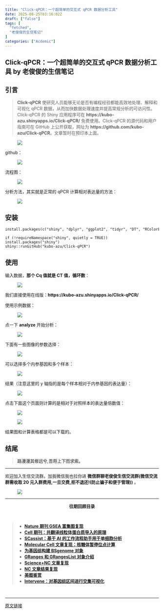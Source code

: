 ```yaml
---
title: "Click-qPCR：一个超简单的交互式 qPCR 数据分析工具"
date: 2025-08-25T03:16:02Z
draft: ["false"]
tags: [
  "fetched",
  "老俊俊的生信笔记"
]
categories: ["Acdemic"]
---
```

Click-qPCR：一个超简单的交互式 qPCR 数据分析工具 by 老俊俊的生信笔记
------
<div><section data-tool="mdnice编辑器" data-website="https://www.mdnice.com" data-pm-slice="0 0 []"><section nodeleaf=""><mp-common-profile data-pluginname="mpprofile" data-nickname="老俊俊的生信笔记" data-alias="JunJunLab" data-from="0" data-headimg="http://mmbiz.qpic.cn/sz_mmbiz_png/G5jjcE4usezgsqIGqjITSMggCTSoViaYeoKe2xoZr1IIvNJoztibQxibYHLDDoiabwAc6Ggws3Tvdo8EPss2nLgaVQ/0?wx_fmt=png" data-signature="老俊俊的生信技能和知识分享,我不是巨人,但你可以站在我的肩膀上更进一步!" data-id="MzkyMTI1MTYxNA==" data-is_biz_ban="0" data-service_type="1" data-verify_status="1"></mp-common-profile></section><section nodeleaf=""><mp-common-clmusic data-pluginname="insertaudio" type="1" music_name="身骑白马" albumurl="http://wx.y.gtimg.cn/music/photo_new/T002R500x500M000000cchEp2CGNEf_3.jpg" singer="徐佳莹" count="0" is_vip="1" duration="313000" music_source="1" listenid="78238783060638817"></mp-common-clmusic></section><h2 data-tool="mdnice编辑器"><span></span><span><span leaf="">引言</span></span><span></span></h2><blockquote><span></span><p><strong><span leaf="">Click-qPCR</span></strong><span leaf=""> 使研究人员能够无论是否有编程经验都能高效地处理、解释和可视化 qPCR 数据，从而加快数据处理速度并提高常规分析的可访问性。 Click-qPCR 的 Shiny 应用程序可在 </span><strong><span leaf="">https://kubo-azu.shinyapps.io/Click-qPCR/</span></strong><span leaf=""> 免费使用。Click-qPCR 的源代码和用户指南可在 GitHub 上公开获取，网址为 </span><strong><span leaf="">https://github.com/kubo-azu/Click-qPCR</span></strong><span leaf="">。文章暂时在预印本上面。</span></p></blockquote><figure data-tool="mdnice编辑器"><span leaf=""><img data-imgfileid="100035653" data-src="https://mmbiz.qpic.cn/sz_mmbiz_png/G5jjcE4usex6k8Mb6Rff60Zztvw0icg7SMf7MOaTfpT1yyzKFw0wJmkSRNhicrwC2icWTmVEFsFr7VrW0HsXF6Cyw/640?wx_fmt=png&amp;from=appmsg" data-type="png" src="https://mmbiz.qpic.cn/sz_mmbiz_png/G5jjcE4usex6k8Mb6Rff60Zztvw0icg7SMf7MOaTfpT1yyzKFw0wJmkSRNhicrwC2icWTmVEFsFr7VrW0HsXF6Cyw/640?wx_fmt=png&amp;from=appmsg"></span></figure><p data-tool="mdnice编辑器"><span leaf="">github：</span></p><figure data-tool="mdnice编辑器"><span leaf=""><img data-imgfileid="100035651" data-src="https://mmbiz.qpic.cn/sz_mmbiz_png/G5jjcE4usex6k8Mb6Rff60Zztvw0icg7SbmKwFrQLqhPtNhO6ZRAhZX5zoaOJuuG6rMxATMmib2AYrzldPsm6M5A/640?wx_fmt=png&amp;from=appmsg" data-type="png" src="https://mmbiz.qpic.cn/sz_mmbiz_png/G5jjcE4usex6k8Mb6Rff60Zztvw0icg7SbmKwFrQLqhPtNhO6ZRAhZX5zoaOJuuG6rMxATMmib2AYrzldPsm6M5A/640?wx_fmt=png&amp;from=appmsg"></span></figure><p data-tool="mdnice编辑器"><span leaf="">流程图：</span></p><figure data-tool="mdnice编辑器"><span leaf=""><img data-imgfileid="100035652" data-src="https://mmbiz.qpic.cn/sz_mmbiz_png/G5jjcE4usex6k8Mb6Rff60Zztvw0icg7StZ4DEYBM9IenWCmdicrdxtt5lovAVnV8BIFz834UdiaTs3SDJh36VFuw/640?wx_fmt=png&amp;from=appmsg" data-type="png" src="https://mmbiz.qpic.cn/sz_mmbiz_png/G5jjcE4usex6k8Mb6Rff60Zztvw0icg7StZ4DEYBM9IenWCmdicrdxtt5lovAVnV8BIFz834UdiaTs3SDJh36VFuw/640?wx_fmt=png&amp;from=appmsg"></span></figure><p data-tool="mdnice编辑器"><span leaf="">分析方法，其实就是正常的 qPCR 计算相对表达量的方法：</span></p><figure data-tool="mdnice编辑器"><span leaf=""><img data-imgfileid="100035650" data-src="https://mmbiz.qpic.cn/sz_mmbiz_png/G5jjcE4usex6k8Mb6Rff60Zztvw0icg7Suds1nFtyFnicKg4XVJ0KDGp69MJS8utuK1aqo14GDMaphe3sQWIv0pg/640?wx_fmt=png&amp;from=appmsg" data-type="png" src="https://mmbiz.qpic.cn/sz_mmbiz_png/G5jjcE4usex6k8Mb6Rff60Zztvw0icg7Suds1nFtyFnicKg4XVJ0KDGp69MJS8utuK1aqo14GDMaphe3sQWIv0pg/640?wx_fmt=png&amp;from=appmsg"></span></figure><h2 data-tool="mdnice编辑器"><span></span><span><span leaf="">安装</span></span><span></span></h2><pre data-tool="mdnice编辑器"><span data-cacheurl="" data-remoteid=""></span><code><span leaf="">install.packages(c(</span><span><span leaf="">"shiny"</span></span><span leaf="">, </span><span><span leaf="">"dplyr"</span></span><span leaf="">, </span><span><span leaf="">"ggplot2"</span></span><span leaf="">, </span><span><span leaf="">"tidyr"</span></span><span leaf="">, </span><span><span leaf="">"DT"</span></span><span leaf="">, </span><span><span leaf="">"RColorBrewer"</span></span><span leaf="">, </span><span><span leaf="">"fontawesome"</span></span><span leaf="">, </span><span><span leaf="">"multcomp"</span></span><span leaf="">))</span><br><br><span><span leaf="">if</span></span><span leaf=""> (!requireNamespace(</span><span><span leaf="">"shiny"</span></span><span leaf="">, quietly = TRUE)) install.packages(</span><span><span leaf="">"shiny"</span></span><span leaf="">)</span><br><span leaf="">shiny::runGitHub(</span><span><span leaf="">"kubo-azu/Click-qPCR"</span></span><span leaf="">)</span><br></code></pre><h2 data-tool="mdnice编辑器"><span></span><span><span leaf="">使用</span></span><span></span></h2><p data-tool="mdnice编辑器"><span leaf="">输入数据，</span><strong><span leaf="">那个 Cq 值就是 CT 值，循环数</span></strong><span leaf="">：</span></p><figure data-tool="mdnice编辑器"><span leaf=""><img data-imgfileid="100035654" data-src="https://mmbiz.qpic.cn/sz_mmbiz_png/G5jjcE4usex6k8Mb6Rff60Zztvw0icg7SQqZ7xxYbZmKC6soaXUG04NkG6TsvJY5a6mh6iaSEkOYmKria1HQZft6w/640?wx_fmt=png&amp;from=appmsg" data-type="png" src="https://mmbiz.qpic.cn/sz_mmbiz_png/G5jjcE4usex6k8Mb6Rff60Zztvw0icg7SQqZ7xxYbZmKC6soaXUG04NkG6TsvJY5a6mh6iaSEkOYmKria1HQZft6w/640?wx_fmt=png&amp;from=appmsg"></span></figure><p data-tool="mdnice编辑器"><span leaf="">我们直接使用在线版：</span><strong><span leaf="">https://kubo-azu.shinyapps.io/Click-qPCR/</span></strong></p><p data-tool="mdnice编辑器"><span leaf="">使用示例数据：</span></p><figure data-tool="mdnice编辑器"><span leaf=""><img data-imgfileid="100035658" data-src="https://mmbiz.qpic.cn/sz_mmbiz_png/G5jjcE4usex6k8Mb6Rff60Zztvw0icg7S7VwvicNlfhKicSl0g9PlR5bxfh9Jhjf4ibmedoHNXWCqcZIcjBtIXY1AA/640?wx_fmt=png&amp;from=appmsg" data-type="png" src="https://mmbiz.qpic.cn/sz_mmbiz_png/G5jjcE4usex6k8Mb6Rff60Zztvw0icg7S7VwvicNlfhKicSl0g9PlR5bxfh9Jhjf4ibmedoHNXWCqcZIcjBtIXY1AA/640?wx_fmt=png&amp;from=appmsg"></span></figure><p data-tool="mdnice编辑器"><span leaf="">点一下 </span><strong><span leaf="">analyze</span></strong><span leaf=""> 开始分析：</span></p><figure data-tool="mdnice编辑器"><span leaf=""><img data-imgfileid="100035656" data-src="https://mmbiz.qpic.cn/sz_mmbiz_png/G5jjcE4usex6k8Mb6Rff60Zztvw0icg7SkbuklGiaBrfMXMZyVwVichc029zcRXbCETicvXnsJZWch0tBVntLaGA0Q/640?wx_fmt=png&amp;from=appmsg" data-type="png" src="https://mmbiz.qpic.cn/sz_mmbiz_png/G5jjcE4usex6k8Mb6Rff60Zztvw0icg7SkbuklGiaBrfMXMZyVwVichc029zcRXbCETicvXnsJZWch0tBVntLaGA0Q/640?wx_fmt=png&amp;from=appmsg"></span></figure><p data-tool="mdnice编辑器"><span leaf="">下面有一些图像的参数选择：</span></p><figure data-tool="mdnice编辑器"><span leaf=""><img data-imgfileid="100035655" data-src="https://mmbiz.qpic.cn/sz_mmbiz_png/G5jjcE4usex6k8Mb6Rff60Zztvw0icg7SytNdCDfdvzmYeDq3vR9icyUYvAzTRq8fh9fQ90kkZ8icIMB9zAsqPiagA/640?wx_fmt=png&amp;from=appmsg" data-type="png" src="https://mmbiz.qpic.cn/sz_mmbiz_png/G5jjcE4usex6k8Mb6Rff60Zztvw0icg7SytNdCDfdvzmYeDq3vR9icyUYvAzTRq8fh9fQ90kkZ8icIMB9zAsqPiagA/640?wx_fmt=png&amp;from=appmsg"></span></figure><p data-tool="mdnice编辑器"><span leaf="">可以选择多个内参基因和多个样本：</span></p><figure data-tool="mdnice编辑器"><span leaf=""><img data-imgfileid="100035659" data-src="https://mmbiz.qpic.cn/sz_mmbiz_png/G5jjcE4usex6k8Mb6Rff60Zztvw0icg7SibCKEyia1D6cy7ibjxibeYbBvUGmY9BMMZ872xHm6jgdR6UXaHNeMQ9HDA/640?wx_fmt=png&amp;from=appmsg" data-type="png" src="https://mmbiz.qpic.cn/sz_mmbiz_png/G5jjcE4usex6k8Mb6Rff60Zztvw0icg7SibCKEyia1D6cy7ibjxibeYbBvUGmY9BMMZ872xHm6jgdR6UXaHNeMQ9HDA/640?wx_fmt=png&amp;from=appmsg"></span></figure><p data-tool="mdnice编辑器"><span leaf="">结果（注意这里的 y 轴指的是每个样本相对于内参基因的表达量）：</span></p><figure data-tool="mdnice编辑器"><span leaf=""><img data-imgfileid="100035657" data-src="https://mmbiz.qpic.cn/sz_mmbiz_png/G5jjcE4usex6k8Mb6Rff60Zztvw0icg7S4ys7RfZj5qv0TZIyFGOGH04XIC2vX58b09HjMfuC7EhDsb3GXtItLQ/640?wx_fmt=png&amp;from=appmsg" data-type="png" src="https://mmbiz.qpic.cn/sz_mmbiz_png/G5jjcE4usex6k8Mb6Rff60Zztvw0icg7S4ys7RfZj5qv0TZIyFGOGH04XIC2vX58b09HjMfuC7EhDsb3GXtItLQ/640?wx_fmt=png&amp;from=appmsg"></span></figure><p data-tool="mdnice编辑器"><span leaf="">点击下面这个页面则计算的是相对于对照样本的表达量倍数值：</span></p><figure data-tool="mdnice编辑器"><span leaf=""><img data-imgfileid="100035662" data-src="https://mmbiz.qpic.cn/sz_mmbiz_png/G5jjcE4usex6k8Mb6Rff60Zztvw0icg7Sx6iagb9BrpPkWJnjTibRD5jNN8ZubicEutjueyqewict05WsNGzTLdJIbA/640?wx_fmt=png&amp;from=appmsg" data-type="png" src="https://mmbiz.qpic.cn/sz_mmbiz_png/G5jjcE4usex6k8Mb6Rff60Zztvw0icg7Sx6iagb9BrpPkWJnjTibRD5jNN8ZubicEutjueyqewict05WsNGzTLdJIbA/640?wx_fmt=png&amp;from=appmsg"></span></figure><figure data-tool="mdnice编辑器"><span leaf=""><img data-imgfileid="100035661" data-src="https://mmbiz.qpic.cn/sz_mmbiz_png/G5jjcE4usex6k8Mb6Rff60Zztvw0icg7Su2ERITjONcIRJoC90axtzhXzSqXvyIKWaWZLGYqIlKURdhbNKwb3ZQ/640?wx_fmt=png&amp;from=appmsg" data-type="png" src="https://mmbiz.qpic.cn/sz_mmbiz_png/G5jjcE4usex6k8Mb6Rff60Zztvw0icg7Su2ERITjONcIRJoC90axtzhXzSqXvyIKWaWZLGYqIlKURdhbNKwb3ZQ/640?wx_fmt=png&amp;from=appmsg"></span></figure><p data-tool="mdnice编辑器"><span leaf="">结果图和计算表格都是可以下载的。</span></p><h2 data-tool="mdnice编辑器"><span></span><span><span leaf="">结尾</span></span><span></span></h2><blockquote><span></span><p><strong><span leaf="">路漫漫其修远兮,吾将上下而求索。</span></strong></p></blockquote><hr><p data-tool="mdnice编辑器"><span leaf="">欢迎加入生信交流群。加我微信我也拉你进 </span><strong><span leaf="">微信群聊</span></strong><strong><span leaf="">老俊俊生信交流群</span></strong><strong><span leaf="">(微信交流群需收取 20 元入群费用,一旦交费,拒不退还!(防止骗子和便于管理))</span></strong><span leaf=""> 。</span></p><figure data-tool="mdnice编辑器"><span leaf=""><img data-imgfileid="100035660" data-src="https://mmbiz.qpic.cn/sz_mmbiz_png/G5jjcE4usex6k8Mb6Rff60Zztvw0icg7SnxDXwRSpeeGOUibTBh5rd94DvqsSFsDEDLUsb7z2GZed4ficsxiaJDCjg/640?wx_fmt=png&amp;from=appmsg" data-type="png" src="https://mmbiz.qpic.cn/sz_mmbiz_png/G5jjcE4usex6k8Mb6Rff60Zztvw0icg7SnxDXwRSpeeGOUibTBh5rd94DvqsSFsDEDLUsb7z2GZed4ficsxiaJDCjg/640?wx_fmt=png&amp;from=appmsg"></span></figure><hr><p data-tool="mdnice编辑器"><strong></strong></p><center data-tool="mdnice编辑器"><strong><span leaf=""> 往期回顾目录 </span></strong></center><p data-tool="mdnice编辑器"><span leaf=""><br></span></p><blockquote><span></span><ul><li><section><strong><left><span leaf=""><a target="_blank" href="https://mp.weixin.qq.com/s?__biz=MzkyMTI1MTYxNA==&amp;mid=2247519297&amp;idx=1&amp;sn=8bfdd5a6fdfa41484054679531e96d97&amp;scene=21#wechat_redirect" textvalue="" linktype="text" data-linktype="2">Nature 期刊 GSEA 富集图复现</a></span></left></strong></section></li><li><section><strong><left><span leaf=""><a target="_blank" href="https://mp.weixin.qq.com/s?__biz=MzkyMTI1MTYxNA==&amp;mid=2247519287&amp;idx=1&amp;sn=8095449d7c81cdc001b22375aea78924&amp;scene=21#wechat_redirect" textvalue="" linktype="text" data-linktype="2">Cell 期刊：共翻译线粒体蛋白质导入的原理</a></span></left></strong></section></li><li><section><strong><left><span leaf=""><a target="_blank" href="https://mp.weixin.qq.com/s?__biz=MzkyMTI1MTYxNA==&amp;mid=2247519255&amp;idx=1&amp;sn=5ddefaf4918acadf8ff3be0947c5a685&amp;scene=21#wechat_redirect" textvalue="" linktype="text" data-linktype="2">SCassist：基于 AI 的工作流程助手用于单细胞分析</a></span></left></strong></section></li><li><section><strong><left><span leaf=""><a target="_blank" href="https://mp.weixin.qq.com/s?__biz=MzkyMTI1MTYxNA==&amp;mid=2247519233&amp;idx=1&amp;sn=81b7bf0859d014b2a72949d665f9a73a&amp;scene=21#wechat_redirect" textvalue="" linktype="text" data-linktype="2">Molecular Cell 文章复现：核糖体暂停位点计算</a></span></left></strong></section></li><li><section><strong><left><span leaf=""><a target="_blank" href="https://mp.weixin.qq.com/s?__biz=MzkyMTI1MTYxNA==&amp;mid=2247519194&amp;idx=1&amp;sn=b19df59d228095c6851242e96995f55a&amp;scene=21#wechat_redirect" textvalue="" linktype="text" data-linktype="2">为基因组构建 BSgenome 对象</a></span></left></strong></section></li><li><section><strong><left><span leaf=""><a target="_blank" href="https://mp.weixin.qq.com/s?__biz=MzkyMTI1MTYxNA==&amp;mid=2247519181&amp;idx=1&amp;sn=2d99eb69095db1cb885503cbf87e03eb&amp;scene=21#wechat_redirect" textvalue="" linktype="text" data-linktype="2">GRanges 和 GRangesList 对象介绍</a></span></left></strong></section></li><li><section><strong><left><span leaf=""><a target="_blank" href="https://mp.weixin.qq.com/s?__biz=MzkyMTI1MTYxNA==&amp;mid=2247519126&amp;idx=1&amp;sn=86566d7435d6afed247e77d3b7441e58&amp;scene=21#wechat_redirect" textvalue="" linktype="text" data-linktype="2">Science+NC 文章复现</a></span></left></strong></section></li><li><section><strong><left><span leaf=""><a target="_blank" href="https://mp.weixin.qq.com/s?__biz=MzkyMTI1MTYxNA==&amp;mid=2247519096&amp;idx=1&amp;sn=57412f50ee595bfceaf61a8e2c48cfe7&amp;scene=21#wechat_redirect" textvalue="" linktype="text" data-linktype="2">NC 文章结果复现</a></span></left></strong></section></li><li><section><strong><left><span leaf=""><a target="_blank" href="https://mp.weixin.qq.com/s?__biz=MzkyMTI1MTYxNA==&amp;mid=2247519046&amp;idx=1&amp;sn=4b05d591299c7e8b6a6cb2b1970627b3&amp;scene=21#wechat_redirect" textvalue="" linktype="text" data-linktype="2">美图鉴赏</a></span></left></strong></section></li><li><section><strong><left><span leaf=""><a target="_blank" href="https://mp.weixin.qq.com/s?__biz=MzkyMTI1MTYxNA==&amp;mid=2247519020&amp;idx=1&amp;sn=82a52043e7e2c3c2e45997dc80933e2a&amp;scene=21#wechat_redirect" textvalue="" linktype="text" data-linktype="2">Intervene：对基因组区间进行交集可视化</a></span></left></strong></section></li></ul></blockquote></section><section><span leaf=""><br></span></section><p><mp-style-type data-value="3"></mp-style-type></p></div>  
<hr>
<a href="https://mp.weixin.qq.com/s/a5YXvm9GL6HjGp6fy24Qzw",target="_blank" rel="noopener noreferrer">原文链接</a>
